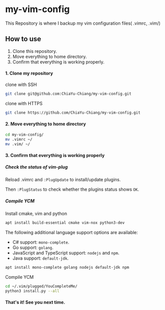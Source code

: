 # my-vim-config

This Repository is where I backup my vim configuration files( .vimrc, .vim/)

## How to use

1. Clone this repository.
2. Move everything to home directory.
3. Confirm that everything is working properly.


#### 1. Clone my repository

clone with SSH

```bash
git clone git@github.com:ChiaYu-Chiang/my-vim-config.git
```

clone with HTTPS

```bash
git clone https://github.com/ChiaYu-Chiang/my-vim-config.git
```


#### 2. Move everything to home directory

```bash
cd my-vim-config/
mv .vimrc ~/
mv .vim/ ~/
```


#### 3. Confirm that everything is working properly

#####  Check the status of vim-plug

Reload .vimrc and `:PlugUpdate` to install/update plugins.

Then `:PlugStatus` to check whether the plugins status shows `OK`.

##### Compile YCM

Install cmake, vim and python

```bash
apt install build-essential cmake vim-nox python3-dev
```

The following additional language support options are available:

- C# support: `mono-complete`.
- Go support: `golang`.
- JavaScript and TypeScript support: `nodejs` and `npm`.
- Java support: `default-jdk`.

```bash
apt install mono-complete golang nodejs default-jdk npm
```

Compile YCM

```bash
cd ~/.vim/plugged/YouCompleteMe/
python3 install.py --all
```

#### That's it! See you next time.
